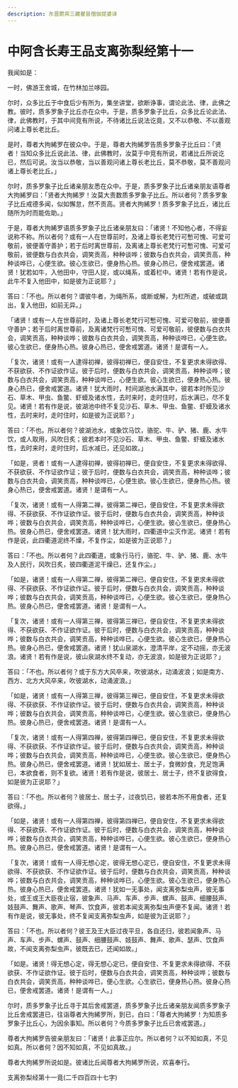 ```yaml
---
description: 东晋罽宾三藏瞿昙僧伽提婆译
---
```


# 中阿含长寿王品支离弥梨经第十一

我闻如是：

一时，佛游王舍城，在竹林加兰哆园。

尔时，众多比丘于中食后少有所为，集坐讲堂，欲断诤事，谓论此法、律，此佛之教。彼时，质多罗象子比丘亦在众中。于是，质多罗象子比丘，众多比丘论此法、律，此佛教时，于其中间竞有所说，不待诸比丘说法讫竟，又不以恭敬、不以善观问诸上尊长老比丘。

是时，尊者大拘絺罗在彼众中。于是，尊者大拘絺罗告质多罗象子比丘曰：「贤者！当知众多比丘说此法、律，此佛教时，汝莫于中竞有所说，若诸比丘所说讫已，然后可说。汝当以恭敬，当以善观问诸上尊长老比丘，莫不恭敬，莫不善观问诸上尊长老比丘。」

尔时，质多罗象子比丘诸亲朋友悉在众中。于是，质多罗象子比丘诸亲朋友语尊者大拘絺罗曰：「贤者大拘絺罗！汝莫大责数质多罗象子比丘。所以者何？质多罗象子比丘戒德多闻，似如懈怠，然不贡高。贤者大拘絺罗！质多罗象子比丘，诸比丘随所为时而能佐助。」

于是，尊者大拘絺罗语质多罗象子比丘诸亲朋友曰：「诸贤！不知他心者，不得妄说称不称。所以者何？或有一人在世尊前时，及诸上尊长老梵行可慙可愧、可爱可敬前，彼便善守善护；若于后时离世尊前，及离诸上尊长老梵行可慙可愧、可爱可敬前，彼便数与白衣共会，调笑贡高，种种谈哗；彼数与白衣共会，调笑贡高，种种谈哗已，心便生欲。彼心生欲已，便身热心热。彼身心热已，便舍戒罢道。诸贤！犹若如牛，入他田中，守田人捉，或以绳系，或着栏中。诸贤！若有作是说，此牛不复入他田中，如是彼为正说耶？」

答曰：「不也。所以者何？谓彼牛者，为绳所系，或断或解，为栏所遮，或破或跳出，复入他田，如前无异。」

「诸贤！或有一人在世尊前时，及诸上尊长老梵行可慙可愧、可爱可敬前，彼便善守善护；若于后时离世尊前，及离诸梵行可慙可愧、可爱可敬前，彼便数与白衣共会，调笑贡高，种种谈哗；彼数与白衣共会，调笑贡高，种种谈哗已，心便生欲。彼心生欲已，便身热心热。彼身心热已，便舍戒罢道。诸贤！是谓有一人。

「复次，诸贤！或有一人逮得初禅，彼得初禅已，便自安住，不复更求未得欲得、不获欲获、不作证欲作证。彼于后时，便数与白衣共会，调笑贡高，种种谈哗；彼数与白衣共会，调笑贡高，种种谈哗已，心便生欲。彼心生欲已，便身热心热。彼身心热已，便舍戒罢道。诸贤！犹大雨时，村间湖池水满其中，彼若本时所见沙石、草木、甲虫、鱼鳖、虾蟆及诸水性，去时来时，走时住时，后水满已，尽不复见。诸贤！若有作是说，彼湖池中终不复见沙石、草木、甲虫、鱼鳖、虾蟆及诸水性，去时来时，走时住时，如是彼为正说耶？」

答曰：「不也。所以者何？彼湖池水，或象饮马饮，骆驼、牛、驴、猪、鹿、水牛饮，或人取用，风吹日炙；彼若本时不见沙石、草木、甲虫、鱼鳖、虾蟆及诸水性，去时来时，走时住时，后水减已，还见如故。」

「如是，贤者！或有一人逮得初禅，彼得初禅已，便自安住，不复更求未得欲得、不获欲获、不作证欲作证；彼于后时，便数与白衣共会，调笑贡高，种种谈哗；彼数与白衣共会，调笑贡高，种种谈哗已，心便生欲。彼心生欲已，便身热心热。彼身心热已，便舍戒罢道。诸贤！是谓有一人。

「复次，诸贤！或有一人得第二禅，彼得第二禅已，便自安住，不复更求未得欲得、不获欲获、不作证欲作证。彼于后时，便数与白衣共会，调笑贡高，种种谈哗；彼数与白衣共会，调笑贡高，种种谈哗已，心便生欲。彼心生欲已，便身热心热。彼身心热已，便舍戒罢道。诸贤！犹大雨时，四衢道中尘灭作泥。诸贤！若有作是说，此四衢道泥终不燥，不复作尘，如是彼为正说耶？」

答曰：「不也。所以者何？此四衢道，或象行马行，骆驼、牛、驴、猪、鹿、水牛及人民行，风吹日炙，彼四衢道泥干燥已，还复作尘。」

「如是，诸贤！或有一人得第二禅，彼得第二禅已，便自安住，不复更求未得欲得、不获欲获、不作证欲作证。彼于后时，便数与白衣共会，调笑贡高，种种谈哗；彼数与白衣共会，调笑贡高，种种谈哗已，心便生欲。彼心生欲已，便身热心热。彼身心热已，便舍戒罢道。诸贤！是谓有一人。

「复次，诸贤！或有一人得第三禅，彼得第三禅已，便自安住，不复更求未得欲得、不获欲获、不作证欲作证。彼于后时，便数与白衣共会，调笑贡高，种种谈哗；彼数与白衣共会，调笑贡高，种种谈哗已，心便生欲。彼心生欲已，便身热心热。彼身心热已，便舍戒罢道。诸贤！犹山泉湖水，澄清平岸，定不动摇，亦无波浪。诸贤！若有作是说，彼山泉湖水终不复动，亦无波浪，如是彼为正说耶？」

答曰：「不也。所以者何？或于东方大风卒来，吹彼湖水，动涌波浪；如是南方、西方、北方大风卒来，吹彼湖水，动涌波浪。」

「如是，诸贤！或有一人得第三禅，彼得第三禅已，便自安住，不复更求未得欲得、不获欲获、不作证欲作证。彼于后时，便数与白衣共会，调笑贡高，种种谈哗；彼数与白衣共会，调笑贡高，种种谈哗已，心便生欲。彼心生欲已，便身热心热。彼身心热已，便舍戒罢道。诸贤！是谓有一人。

「复次，诸贤！或有一人得第四禅，彼得第四禅已，便自安住，不复更求未得欲得、不获欲获、不作证欲作证。彼于后时，便数与白衣共会，调笑贡高，种种谈哗；彼数与白衣共会，调笑贡高，种种谈哗已，心便生欲。彼心生欲已，便身热心热。彼身心热已，便舍戒罢道。诸贤！犹如居士、居士子，食微妙食，充足饱满已，本欲食者，则不复欲。诸贤！若有作是说，彼居士、居士子，终不复欲得食，如是彼为正说耶？」

答曰：「不也。所以者何？彼居士、居士子，过夜饥已，彼若本所不用食者，还复欲得。」

「如是，诸贤！或有一人得第四禅，彼得第四禅已，便自安住，不复更求未得欲得、不获欲获、不作证欲作证。彼于后时，便数与白衣共会，调笑贡高，种种谈哗；彼数与白衣共会，调笑贡高，种种谈哗已，心便生欲。彼心生欲已，便身热心热。彼身心热已，便舍戒罢道。诸贤！是谓有一人。

「复次，诸贤！或有一人得无想心定，彼得无想心定已，便自安住，不复更求未得欲得、不获欲获、不作证欲作证。彼于后时，便数与白衣共会，调笑贡高，种种谈哗；彼数与白衣共会，调笑贡高，种种谈哗已，心便生欲。彼心生欲已，便身热心热。彼身心热已，便舍戒罢道。诸贤！犹如一无事处，闻支离弥梨虫声，彼无事处，或王或王大臣夜止宿，彼象声、马声、车声、步声、螺声、鼓声、细腰鼓声、妓鼓声、舞声、歌声、琴声、饮食声，彼若本闻支离弥梨虫声便不复闻。诸贤！若有作是说，彼无事处，终不复闻支离弥梨虫声，如是彼为正说耶？」

答曰：「不也。所以者何？彼王及王大臣过夜平旦，各自还归，彼若闻象声、马声、车声、步声、螺声、鼓声、细腰鼓声、妓鼓声、舞声、歌声、瑟声、饮食声故，不闻支离弥梨虫声，彼既去已，还闻如故。」

「如是。诸贤！得无想心定，得无想心定已，便自安住、不复更求未得欲得、不获欲获、不作证欲作证。彼于后时，便数与白衣共会，调笑贡高，种种谈哗；彼数与白衣共会，调笑贡高，种种谈哗已，便心生欲。心生欲已，便身热心热。彼身心热已，便舍戒罢道。诸贤！是谓有一人。」

尔时，质多罗象子比丘寻于其后舍戒罢道，质多罗象子比丘诸亲朋友闻质多罗象子比丘舍戒罢道已，往诣尊者大拘絺罗所，到已，白曰：「尊者大拘絺罗！为知质多罗象子比丘心，为因余事知。所以者何？今质多罗象子比丘已舍戒罢道。」

尊者大拘絺罗告彼亲朋友曰：「诸贤！此事正应尔。所以者何？以不知如真，不见如真。所以者何？因不知如真，不见如真故。」

尊者大拘絺罗所说如是。彼诸比丘闻尊者大拘絺罗所说，欢喜奉行。

支离弥梨经第十一竟(二千四百四十七字)
